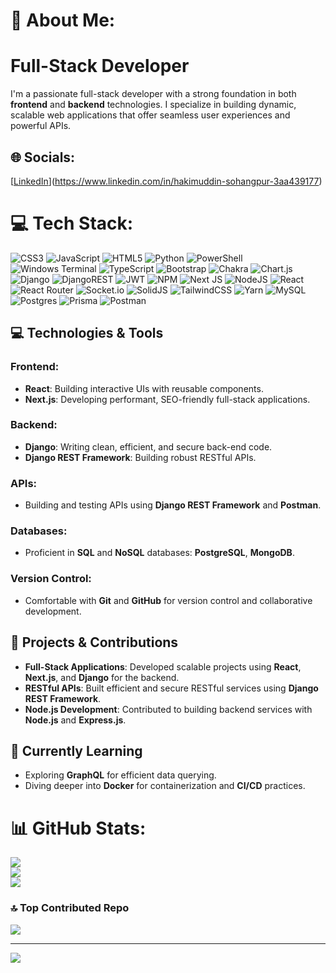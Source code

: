 # 💫 About Me:

# Full-Stack Developer

I'm a passionate full-stack developer with a strong foundation in both **frontend** and **backend** technologies. I specialize in building dynamic, scalable web applications that offer seamless user experiences and powerful APIs.

## 🌐 Socials:
[[LinkedIn](https://img.shields.io/badge/LinkedIn-%230077B5.svg?logo=linkedin&logoColor=white)](https://www.linkedin.com/in/hakimuddin-sohangpur-3aa439177)

# 💻 Tech Stack:
![CSS3](https://img.shields.io/badge/css3-%231572B6.svg?style=for-the-badge&logo=css3&logoColor=white) ![JavaScript](https://img.shields.io/badge/javascript-%23323330.svg?style=for-the-badge&logo=javascript&logoColor=%23F7DF1E) ![HTML5](https://img.shields.io/badge/html5-%23E34F26.svg?style=for-the-badge&logo=html5&logoColor=white) ![Python](https://img.shields.io/badge/python-3670A0?style=for-the-badge&logo=python&logoColor=ffdd54) ![PowerShell](https://img.shields.io/badge/PowerShell-%235391FE.svg?style=for-the-badge&logo=powershell&logoColor=white) ![Windows Terminal](https://img.shields.io/badge/Windows%20Terminal-%234D4D4D.svg?style=for-the-badge&logo=windows-terminal&logoColor=white) ![TypeScript](https://img.shields.io/badge/typescript-%23007ACC.svg?style=for-the-badge&logo=typescript&logoColor=white) ![Bootstrap](https://img.shields.io/badge/bootstrap-%238511FA.svg?style=for-the-badge&logo=bootstrap&logoColor=white) ![Chakra](https://img.shields.io/badge/chakra-%234ED1C5.svg?style=for-the-badge&logo=chakraui&logoColor=white) ![Chart.js](https://img.shields.io/badge/chart.js-F5788D.svg?style=for-the-badge&logo=chart.js&logoColor=white) ![Django](https://img.shields.io/badge/django-%23092E20.svg?style=for-the-badge&logo=django&logoColor=white) ![DjangoREST](https://img.shields.io/badge/DJANGO-REST-ff1709?style=for-the-badge&logo=django&logoColor=white&color=ff1709&labelColor=gray) ![JWT](https://img.shields.io/badge/JWT-black?style=for-the-badge&logo=JSON%20web%20tokens) ![NPM](https://img.shields.io/badge/NPM-%23CB3837.svg?style=for-the-badge&logo=npm&logoColor=white) ![Next JS](https://img.shields.io/badge/Next-black?style=for-the-badge&logo=next.js&logoColor=white) ![NodeJS](https://img.shields.io/badge/node.js-6DA55F?style=for-the-badge&logo=node.js&logoColor=white) ![React](https://img.shields.io/badge/react-%2320232a.svg?style=for-the-badge&logo=react&logoColor=%2361DAFB) ![React Router](https://img.shields.io/badge/React_Router-CA4245?style=for-the-badge&logo=react-router&logoColor=white) ![Socket.io](https://img.shields.io/badge/Socket.io-black?style=for-the-badge&logo=socket.io&badgeColor=010101) ![SolidJS](https://img.shields.io/badge/SolidJS-2c4f7c?style=for-the-badge&logo=solid&logoColor=c8c9cb) ![TailwindCSS](https://img.shields.io/badge/tailwindcss-%2338B2AC.svg?style=for-the-badge&logo=tailwind-css&logoColor=white) ![Yarn](https://img.shields.io/badge/yarn-%232C8EBB.svg?style=for-the-badge&logo=yarn&logoColor=white) ![MySQL](https://img.shields.io/badge/mysql-4479A1.svg?style=for-the-badge&logo=mysql&logoColor=white) ![Postgres](https://img.shields.io/badge/postgres-%23316192.svg?style=for-the-badge&logo=postgresql&logoColor=white) ![Prisma](https://img.shields.io/badge/Prisma-3982CE?style=for-the-badge&logo=Prisma&logoColor=white) ![Postman](https://img.shields.io/badge/Postman-FF6C37?style=for-the-badge&logo=postman&logoColor=white)

## 💻 Technologies & Tools

### **Frontend**:
- **React**: Building interactive UIs with reusable components.
- **Next.js**: Developing performant, SEO-friendly full-stack applications.

### **Backend**:
- **Django**: Writing clean, efficient, and secure back-end code.
- **Django REST Framework**: Building robust RESTful APIs.

### **APIs**:
- Building and testing APIs using **Django REST Framework** and **Postman**.

### **Databases**:
- Proficient in **SQL** and **NoSQL** databases: **PostgreSQL**, **MongoDB**.

### **Version Control**:
- Comfortable with **Git** and **GitHub** for version control and collaborative development.

## 🚀 Projects & Contributions
- **Full-Stack Applications**: Developed scalable projects using **React**, **Next.js**, and **Django** for the backend.
- **RESTful APIs**: Built efficient and secure RESTful services using **Django REST Framework**.
- **Node.js Development**: Contributed to building backend services with **Node.js** and **Express.js**.

## 🌱 Currently Learning
- Exploring **GraphQL** for efficient data querying.
- Diving deeper into **Docker** for containerization and **CI/CD** practices.





# 📊 GitHub Stats:
![](https://github-readme-stats.vercel.app/api?username=sohangpurh53&theme=vue-dark&hide_border=false&include_all_commits=true&count_private=true)<br/>
![](https://github-readme-streak-stats.herokuapp.com/?user=sohangpurh53&theme=vue-dark&hide_border=false)<br/>
![](https://github-readme-stats.vercel.app/api/top-langs/?username=sohangpurh53&theme=vue-dark&hide_border=false&include_all_commits=true&count_private=true&layout=compact)

### 🔝 Top Contributed Repo
![](https://github-contributor-stats.vercel.app/api?username=sohangpurh53&limit=5&theme=vue-dark&combine_all_yearly_contributions=true)

---
[![](https://visitcount.itsvg.in/api?id=sohangpurh53&icon=0&color=0)](https://visitcount.itsvg.in)

<!-- Proudly created with GPRM ( https://gprm.itsvg.in ) -->
